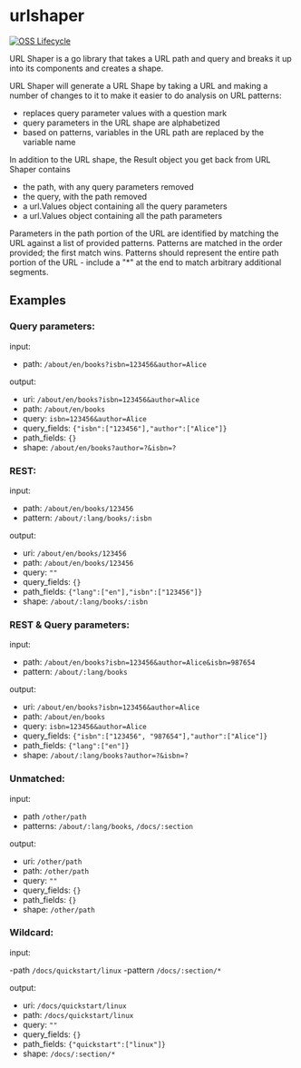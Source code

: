 # urlshaper

[![OSS Lifecycle](https://img.shields.io/osslifecycle/honeycombio/REPO)](https://github.com/honeycombio/home/blob/main/honeycomb-oss-lifecycle-and-practices.md)


URL Shaper is a go library that takes a URL path and query and breaks it up into its components and creates a shape.

URL Shaper will generate a URL Shape by taking a URL and making a number of changes to it to make it easier to do analysis on URL patterns:
- replaces query parameter values with a question mark
- query parameters in the URL shape are alphabetized
- based on patterns, variables in the URL path are replaced by the variable name

In addition to the URL shape, the Result object you get back from URL Shaper contains
- the path, with any query parameters removed
- the query, with the path removed
- a url.Values object containing all the query parameters
- a url.Values object containing all the path parameters

Parameters in the path portion of the URL are identified by matching the URL against a list of provided patterns. Patterns are matched in the order provided; the first match wins. Patterns should represent the entire path portion of the URL - include a "*" at the end to match arbitrary additional segments.

## Examples

### Query parameters:

input:

- path: `/about/en/books?isbn=123456&author=Alice`

output:

- uri: `/about/en/books?isbn=123456&author=Alice`
- path: `/about/en/books`
- query: `isbn=123456&author=Alice`
- query_fields: `{"isbn":["123456"],"author":["Alice"]}`
- path_fields: `{}`
- shape: `/about/en/books?author=?&isbn=?`

### REST:

input:

- path: `/about/en/books/123456`
- pattern: `/about/:lang/books/:isbn`

output:

- uri: `/about/en/books/123456`
- path: `/about/en/books/123456`
- query: `""`
- query_fields: `{}`
- path_fields: `{"lang":["en"],"isbn":["123456"]}`
- shape: `/about/:lang/books/:isbn`

### REST & Query parameters:

input:

- path: `/about/en/books?isbn=123456&author=Alice&isbn=987654`
- pattern: `/about/:lang/books`

output:

- uri: `/about/en/books?isbn=123456&author=Alice`
- path: `/about/en/books`
- query: `isbn=123456&author=Alice`
- query_fields: `{"isbn":["123456", "987654"],"author":["Alice"]}`
- path_fields: `{"lang":["en"]}`
- shape: `/about/:lang/books?author=?&isbn=?`

### Unmatched:

input:

- path `/other/path`
- patterns: `/about/:lang/books`, `/docs/:section`

output:

- uri: `/other/path`
- path: `/other/path`
- query: `""`
- query_fields: `{}`
- path_fields: `{}`
- shape: `/other/path`

### Wildcard:

input:

-path `/docs/quickstart/linux`
-pattern `/docs/:section/*`

output:

- uri: `/docs/quickstart/linux`
- path: `/docs/quickstart/linux`
- query: `""`
- query_fields: `{}`
- path_fields: `{"quickstart":["linux"]}`
- shape: `/docs/:section/*`
